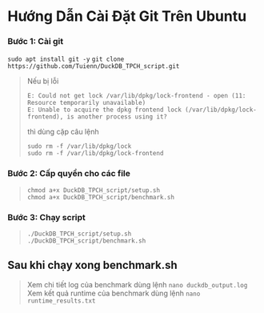 # Hướng Dẫn Cài Đặt Git Trên Ubuntu

### Bước 1: Cài git

`sudo apt install git -y`
`git clone https://github.com/Tuienn/DuckDB_TPCH_script.git`

> Nếu bị lỗi
>
> ```
> E: Could not get lock /var/lib/dpkg/lock-frontend - open (11: Resource temporarily unavailable)
> E: Unable to acquire the dpkg frontend lock (/var/lib/dpkg/lock-frontend), is another process using it?
> ```
>
> thì dùng cặp câu lệnh
>
> ```
> sudo rm -f /var/lib/dpkg/lock
> sudo rm -f /var/lib/dpkg/lock-frontend
> ```

### Bước 2: Cấp quyền cho các file

> ```
> chmod a+x DuckDB_TPCH_script/setup.sh
> chmod a+x DuckDB_TPCH_script/benchmark.sh
> ```

### Bước 3: Chạy script

> ```
> ./DuckDB_TPCH_script/setup.sh
> ./DuckDB_TPCH_script/benchmark.sh
> ```

## **Sau khi chạy xong benchmark.sh**

> Xem chi tiết log của benchmark dùng lệnh `nano duckdb_output.log`
> Xem kết quả runtime của benchmark dùng lệnh `nano runtime_results.txt`
